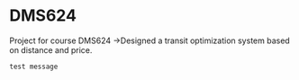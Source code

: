 # DMS624
Project for course DMS624
    ->Designed a transit optimization system based on distance and price.

`test message`
